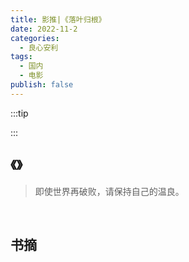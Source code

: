 ```yaml
---
title: 影推|《落叶归根》
date: 2022-11-2
categories:
  - 良心安利
tags:
  - 国内
  - 电影
publish: false
---
```


:::tip



:::

## 《》

> 即使世界再破败，请保持自己的温良。

&emsp;

## 书摘
